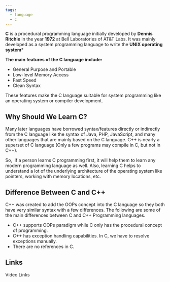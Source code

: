```yaml
---
tags:
  - language
  - c
---
```



**C** is a procedural programming language initially developed by **Dennis Ritchie** in the year **1972** at Bell Laboratories of AT&T Labs. It was mainly developed as a system programming language to write the **UNIX operating system***

**The main features of the C language include:**

- General Purpose and Portable
- Low-level Memory Access
- Fast Speed
- Clean Syntax

These features make the C language suitable for system programming like an operating system or compiler development.

## Why Should We Learn C?

Many later languages have borrowed syntax/features directly or indirectly from the C language like the syntax of Java, PHP, JavaScript, and many other languages that are mainly based on the C language. C++ is nearly a superset of C language (Only a few programs may compile in C, but not in C++).

So,  if a person learns C programming first, it will help them to learn any modern programming language as well. Also, learning C helps to understand a lot of the underlying architecture of the operating system like pointers, working with memory locations, etc.

## Difference Between C and C++

C++ was created to add the OOPs concept into the C language so they both have very similar syntax with a few differences. The following are some of the main differences between C and C++ Programming languages.

- C++ supports OOPs paradigm while C only has the procedural concept of programming.
- C++ has exception handling capabilities. In C, we have to resolve exceptions manually.
- There are no references in C.

## Links
Video
Links